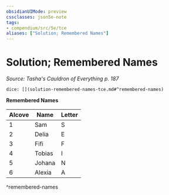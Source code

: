 ```yaml
---
obsidianUIMode: preview
cssclasses: json5e-note
tags:
- compendium/src/5e/tce
aliases: ["Solution; Remembered Names"]
---
```

# Solution; Remembered Names
*Source: Tasha's Cauldron of Everything p. 187* 

`dice: [](solution-remembered-names-tce.md#^remembered-names)`

**Remembered Names**

| Alcove | Name | Letter |
|--------|------|--------|
| 1 | Sam | S |
| 2 | Delia | E |
| 3 | Fifi | F |
| 4 | Tobias | I |
| 5 | Johana | N |
| 6 | Alexia | A |
^remembered-names